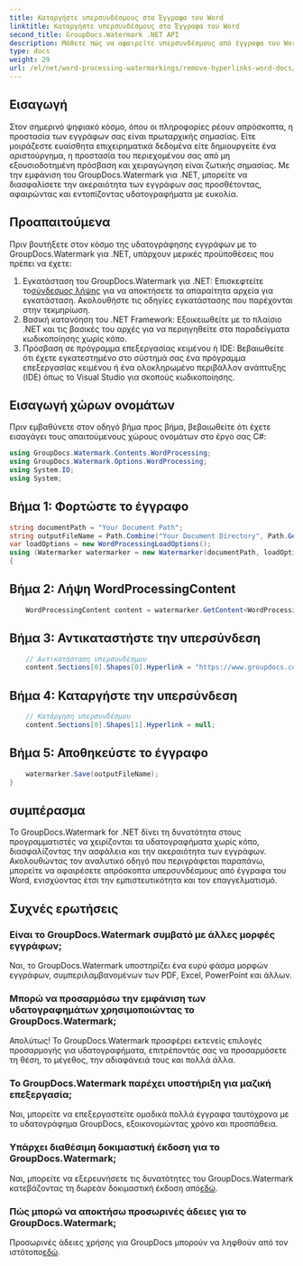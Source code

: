 ```yaml
---
title: Καταργήστε υπερσυνδέσμους στα Έγγραφα του Word
linktitle: Καταργήστε υπερσυνδέσμους στα Έγγραφα του Word
second_title: GroupDocs.Watermark .NET API
description: Μάθετε πώς να αφαιρείτε υπερσυνδέσμους από έγγραφα του Word χρησιμοποιώντας το GroupDocs.Watermark για .NET. Βελτιώστε την ασφάλεια των εγγράφων χωρίς κόπο.
type: docs
weight: 29
url: /el/net/word-processing-watermarkings/remove-hyperlinks-word-docs/
---
```

## Εισαγωγή
Στον σημερινό ψηφιακό κόσμο, όπου οι πληροφορίες ρέουν απρόσκοπτα, η προστασία των εγγράφων σας είναι πρωταρχικής σημασίας. Είτε μοιράζεστε ευαίσθητα επιχειρηματικά δεδομένα είτε δημιουργείτε ένα αριστούργημα, η προστασία του περιεχομένου σας από μη εξουσιοδοτημένη πρόσβαση και χειραγώγηση είναι ζωτικής σημασίας. Με την εμφάνιση του GroupDocs.Watermark για .NET, μπορείτε να διασφαλίσετε την ακεραιότητα των εγγράφων σας προσθέτοντας, αφαιρώντας και εντοπίζοντας υδατογραφήματα με ευκολία.
## Προαπαιτούμενα
Πριν βουτήξετε στον κόσμο της υδατογράφησης εγγράφων με το GroupDocs.Watermark για .NET, υπάρχουν μερικές προϋποθέσεις που πρέπει να έχετε:
1.  Εγκατάσταση του GroupDocs.Watermark για .NET: Επισκεφτείτε το[σύνδεσμος λήψης](https://releases.groupdocs.com/Watermark/net/) για να αποκτήσετε τα απαραίτητα αρχεία για εγκατάσταση. Ακολουθήστε τις οδηγίες εγκατάστασης που παρέχονται στην τεκμηρίωση.
2. Βασική κατανόηση του .NET Framework: Εξοικειωθείτε με το πλαίσιο .NET και τις βασικές του αρχές για να περιηγηθείτε στα παραδείγματα κωδικοποίησης χωρίς κόπο.
3. Πρόσβαση σε πρόγραμμα επεξεργασίας κειμένου ή IDE: Βεβαιωθείτε ότι έχετε εγκατεστημένο στο σύστημά σας ένα πρόγραμμα επεξεργασίας κειμένου ή ένα ολοκληρωμένο περιβάλλον ανάπτυξης (IDE) όπως το Visual Studio για σκοπούς κωδικοποίησης.

## Εισαγωγή χώρων ονομάτων
Πριν εμβαθύνετε στον οδηγό βήμα προς βήμα, βεβαιωθείτε ότι έχετε εισαγάγει τους απαιτούμενους χώρους ονομάτων στο έργο σας C#:
```csharp
using GroupDocs.Watermark.Contents.WordProcessing;
using GroupDocs.Watermark.Options.WordProcessing;
using System.IO;
using System;
```
## Βήμα 1: Φορτώστε το έγγραφο
```csharp
string documentPath = "Your Document Path";
string outputFileName = Path.Combine("Your Document Directory", Path.GetFileName(documentPath));
var loadOptions = new WordProcessingLoadOptions();
using (Watermarker watermarker = new Watermarker(documentPath, loadOptions))
{
```
## Βήμα 2: Λήψη WordProcessingContent
```csharp
    WordProcessingContent content = watermarker.GetContent<WordProcessingContent>();
```
## Βήμα 3: Αντικαταστήστε την υπερσύνδεση
```csharp
    // Αντικατάσταση υπερσυνδέσμου
    content.Sections[0].Shapes[0].Hyperlink = "https://www.groupdocs.com/”;
```
## Βήμα 4: Καταργήστε την υπερσύνδεση
```csharp
    // Κατάργηση υπερσυνδέσμου
    content.Sections[0].Shapes[1].Hyperlink = null;
```
## Βήμα 5: Αποθηκεύστε το έγγραφο
```csharp
    watermarker.Save(outputFileName);
}
```

## συμπέρασμα
Το GroupDocs.Watermark for .NET δίνει τη δυνατότητα στους προγραμματιστές να χειρίζονται τα υδατογραφήματα χωρίς κόπο, διασφαλίζοντας την ασφάλεια και την ακεραιότητα των εγγράφων. Ακολουθώντας τον αναλυτικό οδηγό που περιγράφεται παραπάνω, μπορείτε να αφαιρέσετε απρόσκοπτα υπερσυνδέσμους από έγγραφα του Word, ενισχύοντας έτσι την εμπιστευτικότητα και τον επαγγελματισμό.
## Συχνές ερωτήσεις
### Είναι το GroupDocs.Watermark συμβατό με άλλες μορφές εγγράφων;
Ναι, το GroupDocs.Watermark υποστηρίζει ένα ευρύ φάσμα μορφών εγγράφων, συμπεριλαμβανομένων των PDF, Excel, PowerPoint και άλλων.
### Μπορώ να προσαρμόσω την εμφάνιση των υδατογραφημάτων χρησιμοποιώντας το GroupDocs.Watermark;
Απολύτως! Το GroupDocs.Watermark προσφέρει εκτενείς επιλογές προσαρμογής για υδατογραφήματα, επιτρέποντάς σας να προσαρμόσετε τη θέση, το μέγεθος, την αδιαφάνειά τους και πολλά άλλα.
### Το GroupDocs.Watermark παρέχει υποστήριξη για μαζική επεξεργασία;
Ναι, μπορείτε να επεξεργαστείτε ομαδικά πολλά έγγραφα ταυτόχρονα με το υδατογράφημα GroupDocs, εξοικονομώντας χρόνο και προσπάθεια.
### Υπάρχει διαθέσιμη δοκιμαστική έκδοση για το GroupDocs.Watermark;
 Ναι, μπορείτε να εξερευνήσετε τις δυνατότητες του GroupDocs.Watermark κατεβάζοντας τη δωρεάν δοκιμαστική έκδοση από[εδώ](https://releases.groupdocs.com/).
### Πώς μπορώ να αποκτήσω προσωρινές άδειες για το GroupDocs.Watermark;
 Προσωρινές άδειες χρήσης για GroupDocs μπορούν να ληφθούν από τον ιστότοπο[εδώ](https://purchase.groupdocs.com/temporary-license/).